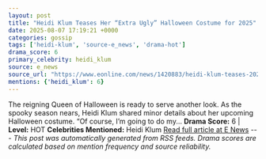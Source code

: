 ```yaml
---
layout: post
title: "Heidi Klum Teases Her “Extra Ugly” Halloween Costume for 2025"
date: 2025-08-07 17:19:21 +0000
categories: gossip
tags: ['heidi-klum', 'source-e_news', 'drama-hot']
drama_score: 6
primary_celebrity: heidi_klum
source: e_news
source_url: "https://www.eonline.com/news/1420883/heidi-klum-teases-2025-halloween-costume?cmpid=rss-syndicate-genericrss-us-top_stories"
mentions: {'heidi_klum': 6}
---
```


The reigning Queen of Halloween is ready to serve another look. As the spooky season nears, Heidi Klum shared minor details about her upcoming Halloween costume. “Of course, I’m going to do my... **Drama Score:** 6 | **Level:** HOT **Celebrities Mentioned:** Heidi Klum [Read full article at E News](https://www.eonline.com/news/1420883/heidi-klum-teases-2025-halloween-costume?cmpid=rss-syndicate-genericrss-us-top_stories) --- *This post was automatically generated from RSS feeds. Drama scores are calculated based on mention frequency and source reliability.*